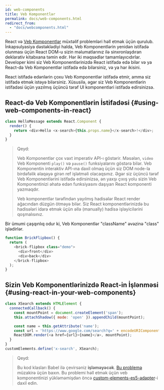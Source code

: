 ```yaml
---
id: web-components
title: Veb Komponentlər
permalink: docs/web-components.html
redirect_from:
  - "docs/webcomponents.html"
---
```


React və [Veb Komponentlər](https://developer.mozilla.org/en-US/docs/Web/Web_Components) müxtəlif problemləri həll etmək üçün qurulub. İnkapsulyasiya dəstəklədiyi halda, Veb Komponentlərin yenidən istifadə olunması üçün  React DOM-u sizin məlumatlarınız ilə sinxronlaşdıran deklarativ kitabxana təmin edir. Hər iki məqsədlər tamamlayıcıdırlar. Developer kimi siz Veb Komponentlərinizdə React istifadə edə bilər və ya React-də Veb Komponentlər istifadə edə bilərsiniz, və ya hər ikisini.

React istifadə edənlərin çoxu Veb Komponentlər istifadə etmir, amma siz istifadə etmək istəyə bilərsiniz. Xüsusilə, əgər siz Veb Komponentlərin istifadəsi üçün yazılmış üçüncü tərəf UI komponentləri istifadə edirsinizsə.

## React-də Veb Komponentlərin İstifadəsi {#using-web-components-in-react}

```javascript
class HelloMessage extends React.Component {
  render() {
    return <div>Hello <x-search>{this.props.name}</x-search>!</div>;
  }
}
```

> Qeyd:
>
> Veb Komponentlər çox vaxt imperativ API-ı göstərir. Məsələn, `video` Veb Komponenti `play()` və `pause()` funksiyalarını göstərə bilər. Veb Komponentin interaktiv API-ına daxil olmaq üçün siz DOM node-la birdəfəlik əlaqəyə girən ref işlətməli olacaqsınız. Əgər siz üçüncü tərəf Veb Komponentlərini istifadə edirsinizsə, ən yaxşı çıxış yolu sizin Veb Komponentinizi əhatə edən funksiyasını daşıyan React komponenti yazmaqdır. 
>
> Veb komponentlər tərəfindən yayılmış hadisələr React render ağacından düzgün ötməyə bilər.
> Siz React komponentlərinizdə bu hadisələri idarə etmək üçün əllə (manually) hadisə işləyicilərini qoşmalısınız.

Bir ümumi çaşqınlıq odur ki, Veb Komponentlər "className" əvəzinə "class" işlədirlər. 

```javascript
function BrickFlipbox() {
  return (
    <brick-flipbox class="demo">
      <div>front</div>
      <div>back</div>
    </brick-flipbox>
  );
}
```

## Sizin Veb Komponentlərinizdə React-in İşlənməsi {#using-react-in-your-web-components}

```javascript
class XSearch extends HTMLElement {
  connectedCallback() {
    const mountPoint = document.createElement('span');
    this.attachShadow({ mode: 'open' }).appendChild(mountPoint);

    const name = this.getAttribute('name');
    const url = 'https://www.google.com/search?q=' + encodeURIComponent(name);
    ReactDOM.render(<a href={url}>{name}</a>, mountPoint);
  }
}
customElements.define('x-search', XSearch);
```

>Qeyd:
>
>Bu kod klasları Babel ilə çevirsəniz **işləməyəcək**. [Bu problemə](https://github.com/w3c/webcomponents/issues/587) müzakirə üçün baxın.
>Bu problemi həll etmək üçün veb komponentinizi yükləməmişdən öncə [custom-elements-es5-adapter](https://github.com/webcomponents/webcomponentsjs#custom-elements-es5-adapterjs)-i daxil edin. 
